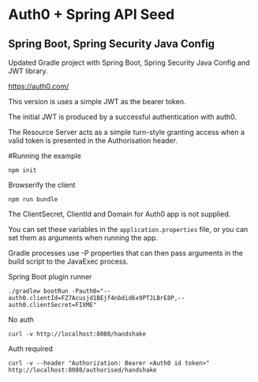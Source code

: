 # Auth0 + Spring API Seed

## Spring Boot, Spring Security Java Config

Updated Gradle project with Spring Boot, Spring Security Java Config and JWT library.

https://auth0.com/ 

This version is uses a simple JWT as the bearer token.

The initial JWT is produced by a successful authentication with auth0.

The Resource Server acts as a simple turn-style granting access when a valid token is presented in the Authorisation header. 

#Running the example

~~~
npm init
~~~

Browserify the client
~~~
npm run bundle
~~~

The ClientSecret, ClientId and Domain for Auth0 app is not supplied.

You can set these variables in the `application.properties` file, or you can set them as arguments when running the app.

Gradle processes use -P properties that can then pass arguments in the build script to the JavaExec process.

Spring Boot plugin runner
~~~
./gradlew bootRun -Pauth0="--auth0.clientId=FZ7Acusjd1BEjf4nbdid6x9PTJLBrE8P,--auth0.clientSecret=FIXME"
~~~

No auth
~~~
curl -v http://localhost:8080/handshake
~~~

Auth required
~~~
curl -v --header "Authorization: Bearer <Auth0 id token>" http://localhost:8080/authorised/handshake
~~~

